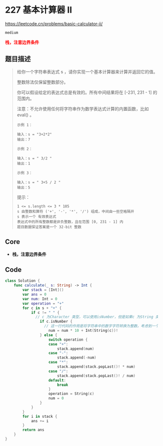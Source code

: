 # 227 基本计算器 II

https://leetcode.cn/problems/basic-calculator-ii/

`medium`

**<font color=red>栈，注意边界条件</font>**

## 题目描述

> 给你一个字符串表达式 s ，请你实现一个基本计算器来计算并返回它的值。
>
> 整数除法仅保留整数部分。
>
> 你可以假设给定的表达式总是有效的。所有中间结果将在 [-231, 231 - 1] 的范围内。
>
> 注意：不允许使用任何将字符串作为数学表达式计算的内置函数，比如 eval() 。
>
>  
>
> ```
> 示例 1：
> 
> 输入：s = "3+2*2"
> 输出：7
> ```
>
> ```
> 示例 2：
> 
> 输入：s = " 3/2 "
> 输出：1
> ```
>
> ```
> 示例 3：
> 
> 输入：s = " 3+5 / 2 "
> 输出：5
> ```
>
>
> 提示：
>
> ```
> 1 <= s.length <= 3 * 105
> s 由整数和算符 ('+', '-', '*', '/') 组成，中间由一些空格隔开
> s 表示一个 有效表达式
> 表达式中的所有整数都是非负整数，且在范围 [0, 231 - 1] 内
> 题目数据保证答案是一个 32-bit 整数
> ```



## Core

- **栈，注意边界条件**



## Code

```swift
class Solution {
    func calculate(_ s: String) -> Int {
        var stack = [Int]()
        var ans = 0
        var num: Int = 0
        var operation = "+"
        for c in s + "+" {
            if c != " " {
              // c 为Character 类型，可以使用isNumber，但是如果c 为String 类型则不行
                if c.isNumber {
                  // 这一行代码的作用是将字符串中的数字字符转换为整数。考虑到一个数字可能由多个数字字符组成（例如 "123"），所以需要对每个数字字符进行拼接，组成完整的数字。在代码中，变量 num 初始值为0，每当遍历到一个数字字符时，将其转换为整数并乘以10，再加上 num 的值，这样就实现了将多个数字字符拼接成完整数字的功能。例如，当 num 初始值为0时，遍历到字符 '1'，那么 num 的值更新为 1 * 10 + 0 = 10；当遍历到字符 '2' 时，num 的值更新为 2 * 10 + 10 = 20，以此类推。
                    num = num * 10 + Int(String(c))!
                } else {
                    switch operation {
                    case "+":
                        stack.append(num)
                    case "-":
                        stack.append(-num)
                    case "*":
                        stack.append(stack.popLast()! * num)
                    case "/":
                        stack.append(stack.popLast()! / num)
                    default:
                        break
                    }
                    operation = String(c)
                    num = 0
                }
            }
        }
        for i in stack {
            ans += i
        }
        return ans
    }
}
```







